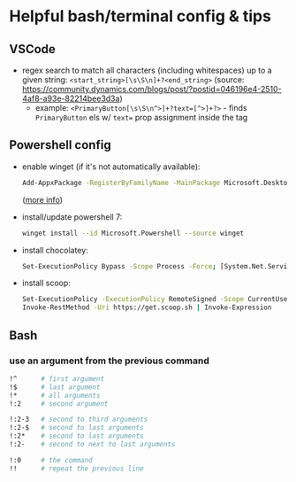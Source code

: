 # Helpful bash/terminal config & tips

## VSCode

- regex search to match all characters (including whitespaces) up to a given string: `<start_string>[\s\S\n]+?<end_string>` (source: <https://community.dynamics.com/blogs/post/?postid=046196e4-2510-4af8-a93e-82214bee3d3a>)
  - example: `<PrimaryButton[\s\S\n^>]+?text=[^>]+?>` - finds `PrimaryButton` els w/ `text=` prop assignment inside the tag

## Powershell config

- enable winget (if it's not automatically available):

  ```bash
  Add-AppxPackage -RegisterByFamilyName -MainPackage Microsoft.DesktopAppInstaller_8wekyb3d8bbwe
  ```

  ([more info](https://learn.microsoft.com/en-us/windows/package-manager/winget/#install-winget))

- install/update powershell 7:

  ```bash
  winget install --id Microsoft.Powershell --source winget
  ```

- install chocolatey:

  ```bash
  Set-ExecutionPolicy Bypass -Scope Process -Force; [System.Net.ServicePointManager]::SecurityProtocol = [System.Net.ServicePointManager]::SecurityProtocol -bor 3072; iex ((New-Object System.Net.WebClient).DownloadString('<https://chocolatey.org/install.ps1>'))
  ```

- install scoop:

  ```bash
  Set-ExecutionPolicy -ExecutionPolicy RemoteSigned -Scope CurrentUser
  Invoke-RestMethod -Uri https://get.scoop.sh | Invoke-Expression
  ```

## Bash

### use an argument from the previous command

```bash
!^      # first argument
!$      # last argument
!*      # all arguments
!:2     # second argument

!:2-3   # second to third arguments
!:2-$   # second to last arguments
!:2*    # second to last arguments
!:2-    # second to next to last arguments

!:0     # the command
!!      # repeat the previous line
```
